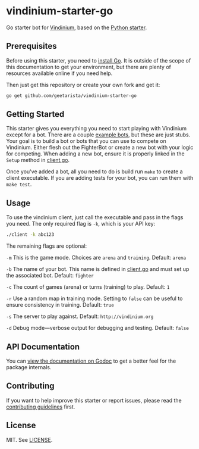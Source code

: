 # vindinium-starter-go

Go starter bot for [Vindinium](http://vindinium.org), based on the [Python starter](https://github.com/ornicar/vindinium-starter-python).

## Prerequisites

Before using this starter, you need to [install Go](http://golang.org/doc/install). It is outside of the scope of this documentation to get your environment, but there are plenty of resources available online if you need help.

Then just get this repository or create your own fork and get it:

```bash
go get github.com/geetarista/vindinium-starter-go
```

## Getting Started

This starter gives you everything you need to start playing with Vindinium except for a bot. There are a couple [example bots](vindinium/bot.go), but these are just stubs. Your goal is to build a bot or bots that you can use to compete on Vindinium. Either flesh out the FighterBot or create a new bot with your logic for competing. When adding a new bot, ensure it is properly linked in the `Setup` method in [client.go](vindinium/client.go).

Once you've added a bot, all you need to do is build run `make` to create a client executable. If you are adding tests for your bot, you can run them with `make test`.

## Usage

To use the vindinium client, just call the executable and pass in the flags you need. The only required flag is `-k`, which is your API key:

```bash
./client -k abc123
```

The remaining flags are optional:

`-m` This is the game mode. Choices are `arena` and `training`. Default: `arena`

`-b` The name of your bot. This name is defined in [client.go](vindinium/client.go) and must set up the associated bot. Default: `fighter`

`-c` The count of games (arena) or turns (training) to play. Default: `1`

`-r` Use a random map in training mode. Setting to `false` can be useful to ensure consistency in training. Default: `true`

`-s` The server to play against. Default: `http://vindinium.org`

`-d` Debug mode&mdash;verbose output for debugging and testing. Default: `false`

## API Documentation

You can [view the documentation on Godoc](http://godoc.org/github.com/geetarista/vindinium-starter-go) to get a better feel for the package internals.

## Contributing

If you want to help improve this starter or report issues, please read the [contributing guidelines](CONTRIBUTING.md) first.

## License

MIT. See [LICENSE](LICENSE).
